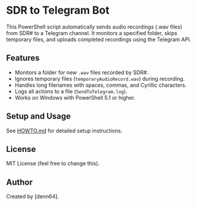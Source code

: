 # SDR to Telegram Bot

This PowerShell script automatically sends audio recordings (.wav files) from SDR# to a Telegram channel. It monitors a specified folder, skips temporary files, and uploads completed recordings using the Telegram API.

## Features
- Monitors a folder for new `.wav` files recorded by SDR#.
- Ignores temporary files (`temporaryAudioRecord.wav`) during recording.
- Handles long filenames with spaces, commas, and Cyrillic characters.
- Logs all actions to a file (`SendToTelegram.log`).
- Works on Windows with PowerShell 5.1 or higher.

## Setup and Usage
See [HOWTO.md](HOWTO.md) for detailed setup instructions.

## License
MIT License (feel free to change this).

## Author
Created by [denn64].